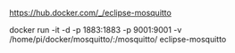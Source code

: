 https://hub.docker.com/_/eclipse-mosquitto

docker run -it -d -p 1883:1883 -p 9001:9001 -v /home/pi/docker/mosquitto/:/mosquitto/ eclipse-mosquitto
